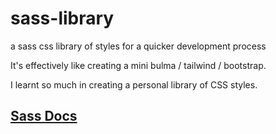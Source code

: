 # sass-library
a sass css library of styles for a quicker development process
 
It's effectively like creating a mini bulma / tailwind / bootstrap. 

I learnt so much in creating a personal library of CSS styles. 

## [Sass Docs](https://sass-lang.com/)
